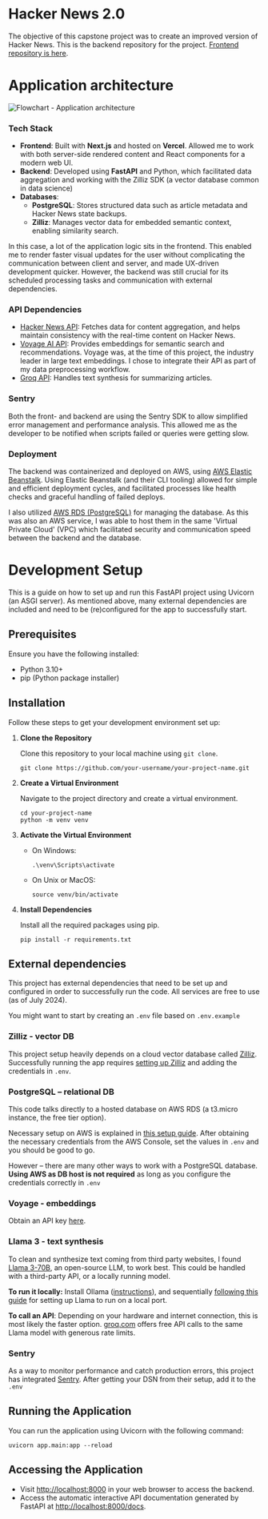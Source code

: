 # Hacker News 2.0

The objective of this capstone project was to create an improved version of Hacker News. This is the backend repository for the project. [Frontend repository is here](https://github.com/donnamagi/hn-front).

# Application architecture

![Flowchart - Application architecture](https://github.com/donnamagi/hn-backend/assets/79452941/6898b9ee-3973-4e32-9efa-e92ce6cea26b)

### Tech Stack

- **Frontend**: Built with **Next.js** and hosted on **Vercel**. Allowed me to work with both server-side rendered content and React components for a modern web UI.
- **Backend**: Developed using **FastAPI** and Python, which facilitated data aggregation and working with the Zilliz SDK (a vector database common in data science)
- **Databases**:
  - **PostgreSQL**: Stores structured data such as article metadata and Hacker News state backups.
  - **Zilliz**: Manages vector data for embedded semantic context, enabling similarity search.
 
In this case, a lot of the application logic sits in the frontend. This enabled me to render faster visual updates for the user without complicating the communication between client and server, and made UX-driven development quicker. However, the backend was still crucial for its scheduled processing tasks and communication with external dependencies.

### API Dependencies
- [Hacker News API](https://github.com/HackerNews/API): Fetches data for content aggregation, and helps maintain consistency with the real-time content on Hacker News.
-  [Voyage AI API](https://www.voyageai.com): Provides embeddings for semantic search and recommendations. Voyage was, at the time of this project, the industry leader in large text embeddings. I chose to integrate their API as part of my data preprocessing workflow. 
- [Groq API](https://wow.groq.com/why-groq/): Handles text synthesis for summarizing articles.

### Sentry

Both the front- and backend are using the Sentry SDK to allow simplified error management and performance analysis. This allowed me as the developer to be notified when scripts failed or queries were getting slow.


### Deployment

The backend was containerized and deployed on AWS, using [AWS Elastic Beanstalk](https://aws.amazon.com/elasticbeanstalk/). Using Elastic Beanstalk (and their CLI tooling) allowed for simple and efficient deployment cycles, and facilitated processes like health checks and graceful handling of failed deploys. 

I also utilized [AWS RDS (PostgreSQL)](https://aws.amazon.com/rds/) for managing the database. As this was also an AWS service, I was able to host them in the same 'Virtual Private Cloud' (VPC) which facilitated security and communication speed between the backend and the database.


# Development Setup

This is a guide on how to set up and run this FastAPI project using Uvicorn (an ASGI server). As mentioned above, many external dependencies are included and need to be (re)configured for the app to successfully start.

## Prerequisites

Ensure you have the following installed:
- Python 3.10+
- pip (Python package installer)

## Installation

Follow these steps to get your development environment set up:

1. **Clone the Repository**

   Clone this repository to your local machine using `git clone`.

   ```
   git clone https://github.com/your-username/your-project-name.git
   ```

2. **Create a Virtual Environment**

   Navigate to the project directory and create a virtual environment.

   ```
   cd your-project-name
   python -m venv venv
   ```

3. **Activate the Virtual Environment**

   - On Windows:
     ```
     .\venv\Scripts\activate
     ```

   - On Unix or MacOS:
     ```
     source venv/bin/activate
     ```

4. **Install Dependencies**

   Install all the required packages using pip.

   ```
   pip install -r requirements.txt
   ```

## External dependencies

This project has external dependencies that need to be set up and configured in order to successfully run the code. All services are free to use (as of July 2024).

You might want to start by creating an `.env` file based on `.env.example`

### Zilliz - vector DB

This project setup heavily depends on a cloud vector database called [Zilliz](https://zilliz.com). Successfully running the app requires [setting up Zilliz](https://docs.zilliz.com/docs/quick-start) and adding the credentials in `.env`.

### PostgreSQL – relational DB

This code talks directly to a hosted database on AWS RDS (a t3.micro instance, the free tier option).

Necessary setup on AWS is explained in [this setup guide](https://docs.aws.amazon.com/AmazonRDS/latest/UserGuide/CHAP_GettingStarted.CreatingConnecting.PostgreSQL.html#CHAP_GettingStarted.Connecting.PostgreSQL). After obtaining the necessary credentials from the AWS Console, set the values in `.env` and you should be good to go.

However – there are many other ways to work with a PostgreSQL database. **Using AWS as DB host is not required** as long as you configure the credentials correctly in `.env`

### Voyage - embeddings 

Obtain an API key [here](https://docs.voyageai.com/docs/api-key-and-installation).

### Llama 3 - text synthesis

To clean and synthesize text coming from third party websites, I found [Llama 3-70B](https://llama.meta.com/llama3/), an open-source LLM, to work best. This could be handled with a third-party API, or a locally running model. 

**To run it locally:** Install Ollama ([instructions](https://github.com/ollama/ollama)), and sequentially [following this guide](https://ollama.com/library/llama3) for setting up Llama to run on a local port.

**To call an API**: Depending on your hardware and internet connection, this is most likely the faster option. [groq.com](https://groq.com) offers free API calls to the same Llama model with generous rate limits. 

### Sentry

As a way to monitor performance and catch production errors, this project has integrated [Sentry](https://sentry.io/welcome/). After getting your DSN from their setup, add it to the `.env`

## Running the Application

You can run the application using Uvicorn with the following command:

```
uvicorn app.main:app --reload  
```

## Accessing the Application

- Visit [http://localhost:8000](http://localhost:8000) in your web browser to access the backend.
- Access the automatic interactive API documentation generated by FastAPI at [http://localhost:8000/docs](http://localhost:8000/docs).
